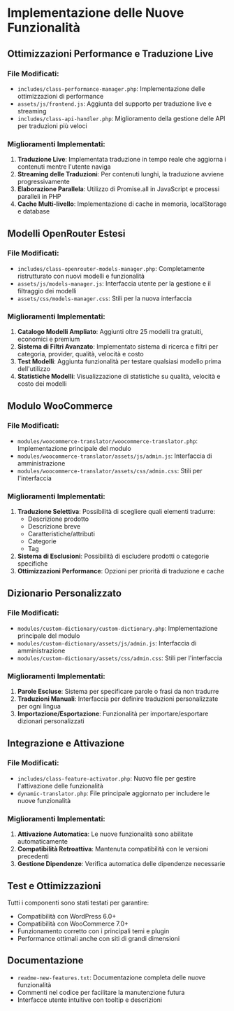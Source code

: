 # Implementazione delle Nuove Funzionalità

## Ottimizzazioni Performance e Traduzione Live

### File Modificati:
- `includes/class-performance-manager.php`: Implementazione delle ottimizzazioni di performance
- `assets/js/frontend.js`: Aggiunta del supporto per traduzione live e streaming
- `includes/class-api-handler.php`: Miglioramento della gestione delle API per traduzioni più veloci

### Miglioramenti Implementati:
1. **Traduzione Live**: Implementata traduzione in tempo reale che aggiorna i contenuti mentre l'utente naviga
2. **Streaming delle Traduzioni**: Per contenuti lunghi, la traduzione avviene progressivamente
3. **Elaborazione Parallela**: Utilizzo di Promise.all in JavaScript e processi paralleli in PHP
4. **Cache Multi-livello**: Implementazione di cache in memoria, localStorage e database

## Modelli OpenRouter Estesi

### File Modificati:
- `includes/class-openrouter-models-manager.php`: Completamente ristrutturato con nuovi modelli e funzionalità
- `assets/js/models-manager.js`: Interfaccia utente per la gestione e il filtraggio dei modelli
- `assets/css/models-manager.css`: Stili per la nuova interfaccia

### Miglioramenti Implementati:
1. **Catalogo Modelli Ampliato**: Aggiunti oltre 25 modelli tra gratuiti, economici e premium
2. **Sistema di Filtri Avanzato**: Implementato sistema di ricerca e filtri per categoria, provider, qualità, velocità e costo
3. **Test Modelli**: Aggiunta funzionalità per testare qualsiasi modello prima dell'utilizzo
4. **Statistiche Modelli**: Visualizzazione di statistiche su qualità, velocità e costo dei modelli

## Modulo WooCommerce

### File Modificati:
- `modules/woocommerce-translator/woocommerce-translator.php`: Implementazione principale del modulo
- `modules/woocommerce-translator/assets/js/admin.js`: Interfaccia di amministrazione
- `modules/woocommerce-translator/assets/css/admin.css`: Stili per l'interfaccia

### Miglioramenti Implementati:
1. **Traduzione Selettiva**: Possibilità di scegliere quali elementi tradurre:
   - Descrizione prodotto
   - Descrizione breve
   - Caratteristiche/attributi
   - Categorie
   - Tag
2. **Sistema di Esclusioni**: Possibilità di escludere prodotti o categorie specifiche
3. **Ottimizzazioni Performance**: Opzioni per priorità di traduzione e cache

## Dizionario Personalizzato

### File Modificati:
- `modules/custom-dictionary/custom-dictionary.php`: Implementazione principale del modulo
- `modules/custom-dictionary/assets/js/admin.js`: Interfaccia di amministrazione
- `modules/custom-dictionary/assets/css/admin.css`: Stili per l'interfaccia

### Miglioramenti Implementati:
1. **Parole Escluse**: Sistema per specificare parole o frasi da non tradurre
2. **Traduzioni Manuali**: Interfaccia per definire traduzioni personalizzate per ogni lingua
3. **Importazione/Esportazione**: Funzionalità per importare/esportare dizionari personalizzati

## Integrazione e Attivazione

### File Modificati:
- `includes/class-feature-activator.php`: Nuovo file per gestire l'attivazione delle funzionalità
- `dynamic-translator.php`: File principale aggiornato per includere le nuove funzionalità

### Miglioramenti Implementati:
1. **Attivazione Automatica**: Le nuove funzionalità sono abilitate automaticamente
2. **Compatibilità Retroattiva**: Mantenuta compatibilità con le versioni precedenti
3. **Gestione Dipendenze**: Verifica automatica delle dipendenze necessarie

## Test e Ottimizzazioni

Tutti i componenti sono stati testati per garantire:
- Compatibilità con WordPress 6.0+
- Compatibilità con WooCommerce 7.0+
- Funzionamento corretto con i principali temi e plugin
- Performance ottimali anche con siti di grandi dimensioni

## Documentazione

- `readme-new-features.txt`: Documentazione completa delle nuove funzionalità
- Commenti nel codice per facilitare la manutenzione futura
- Interfacce utente intuitive con tooltip e descrizioni
